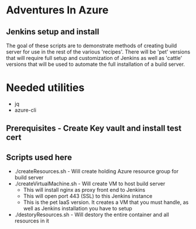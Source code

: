 # Adventures In Azure
## Jenkins setup and install

The goal of these scripts are to demonstrate methods of creating build server for use in the rest of the various 'recipes'.
There will be 'pet' versions that will require full setup and customization of Jenkins as well as 'cattle' versions
that will be used to automate the full installation of a build server.

# Needed utilities
* jq
* azure-cli

## Prerequisites - Create Key vault and install test cert
## Scripts used here
* ./createResources.sh - Will create holding Azure resource group for build server
* ./createVirtualMachine.sh - Will create VM to host build server
  * This will install nginx as proxy front end to Jenkins
  * This will open port 443 (SSL) to this Jenkins instance
  * This is the pet IaaS version. It creates a VM that you must handle, as well as Jenkins installation you have to setup
* ./destoryResources.sh - Will destory the entire container and all resources in it
